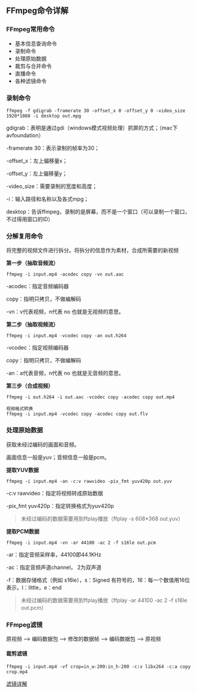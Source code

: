 ## FFmpeg命令详解

### FFmpeg常用命令

- 基本信息查询命令
- 录制命令
- 处理原始数据
- 裁剪与合并命令
- 直播命令
- 各种滤镜命令

### 录制命令

```
ffmpeg -f gdigrab -framerate 30 -offset_x 0 -offset_y 0 -video_size 1920*1080 -i desktop out.mpg
```

gdigrab：表明是通过gdi（windows模式视频处理）抓屏的方式；（mac下 avfoundation）

-framerate 30：表示录制的帧率为30；

-offset_x：左上偏移量x；

-offset_y：左上偏移量y；

-video_size：需要录制的宽度和高度；

-i：输入路径和名称以及各式mpg；

desktop：告诉ffmpeg，录制的是屏幕，而不是一个窗口（可以录制一个窗口，不过得用窗口的ID）

### 分解复用命令

将完整的视频文件进行拆分。将拆分的信息作为素材，合成所需要的新视频

**第一步（抽取音频流）**

```
ffmpeg -i input.mp4 -acodec copy -vn out.aac
```

-acodec：指定音频编码器

copy：指明只拷贝，不做编解码

-vn：v代表视频，n代表 no 也就是无视频的意思。

**第二步（抽取视频流）**

```
ffmpeg -i input.mp4 -vcodec copy -an out.h264
```

-vcodec：指定视频编码器

copy：指明只拷贝，不做编解码

-an：a代表音频，n代表 no 也就是无音频的意思。

**第三步（合成视频）**

```
ffmpeg -i out.h264 -i out.aac -vcodec copy -acodec copy out.mp4
```

```
视频格式转换
ffmpeg -i input.mp4 -vcodec copy -acodec copy out.flv
```

### 处理原始数据

获取未经过编码的画面和音频。

画面信息一般是yuv；音频信息一般是pcm。

**提取YUV数据**

```
ffmpeg -i input.mp4 -an -c:v rawvideo -pix_fmt yuv420p out.yuv
```

-c:v rawvideo：指定将视频转成原始数据

-pix_fmt yuv420p：指定转换格式为yuv420p

> 未经过编码的数据需要用到ffplay播放（ffplay -s 608*368 out.yuv）

**提取PCM数据**

```
ffmpeg -i input.mp4 -vn -ar 44100 -ac 2 -f s16le out.pcm
```

-ar：指定音频采样率，44100即44.1KHz

-ac：指定音频声道channel， 2为双声道

-f：数据存储格式（例如 s16le），s：Signed 有符号的，16：每一个数值用16位表示，l：little，e：end

> 未经过编码的数据需要用到ffplay播放（ffplay -ar 44100 -ac 2 -f s16le out.pcm）

### FFmpeg滤镜

原视频 —> 编码数据包 —> 修改的数据帧 —> 编码数据包 —> 原视频

#### 裁剪滤镜

```
ffmpeg -i input.mp4 -vf crop=in_w-200:in_h-200 -c:v libx264 -c:a copy crop.mp4
```

[滤镜详解](滤镜解析.md)